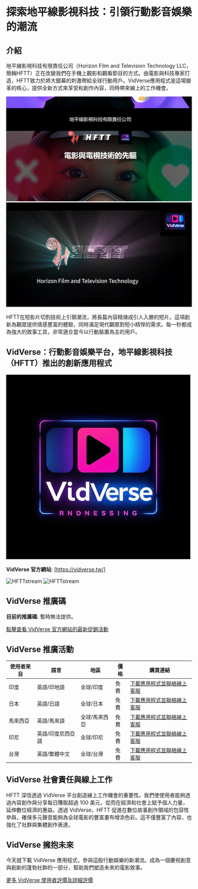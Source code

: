 # 探索地平線影視科技：引領行動影音娛樂的潮流

## 介紹

地平線影視科技有限責任公司（Horizon Film and Television Technology LLC，簡稱HFTT）正在改變我們在手機上觀影和觀看節目的方式。由電影與科技專家打造，HFTT致力於將大銀幕的刺激帶給全球行動用戶。VidVerse應用程式是這場變革的核心，提供全新方式來享受和創作內容，同時帶來線上的工作機會。

![HFTTstream](https://github.com/HFTTstream/vidverse/blob/main/vid3.png)
![HFTTstream](https://github.com/HFTTstream/vidverse/blob/main/vid4.png)


HFTT在短影片切割技術上引領潮流，將長篇內容精煉成引人入勝的短片。這項創新為觀眾提供情感豐富的體驗，同時滿足現代觀眾對短小精悍的需求。每一秒都成為強大的敘事工具，非常適合當今以行動裝置為主的用戶。

## VidVerse：行動影音娛樂平台，地平線影視科技（HFTT）推出的創新應用程式

![HFTTstream](https://github.com/HFTTstream/vidverse/blob/main/nlogoorg.png)


**VidVerse 官方網站**: [https://vidverse.tw/]

![HFTTstream](https://github.com/HFTTstream/vidverse/blob/main/vertexmine.jpg)
![HFTTstream](https://github.com/HFTTstream/vidverse/blob/main/vertexcpyrht.png)

## VidVerse 推廣碼

**目前的推廣碼**: 暫時無法提供。

[點擊查看 VidVerse 官方網站的最新促銷活動](https://vidverse.tw/)

## VidVerse 推廣活動

| 使用者來自        | 語言                      | 地區           | 價格           | 購買連結                         |
|-----------------|-------------------------------|---------------------|------------------|----------------------------------------|
| 印度         | 英語/印地語                      | 全球/印度        | 免費             | [下載應用程式並聯絡線上客服](https://vidverse.tw/)    |
| 日本         | 英語/日語                       | 全球/日本        | 免費             | [下載應用程式並聯絡線上客服](https://vidverse.tw/)    |
| 馬來西亞         | 英語/馬來語                       | 全球/馬來西亞        | 免費             | [下載應用程式並聯絡線上客服](https://vidverse.tw/)    |
| 印尼         | 英語/印度尼西亞語                       | 全球/印尼        | 免費             | [下載應用程式並聯絡線上客服](https://vidverse.tw/)    |
| 台灣         | 英語/繁體中文                       | 全球/台灣        | 免費             | [下載應用程式並聯絡線上客服](https://vidverse.tw/)    |

## VidVerse 社會責任與線上工作

HFTT 深信透過 VidVerse 平台創造線上工作機會的重要性。我們使使用者能夠透過內容創作與分享每日賺取超過 100 美元，從而在經濟和社會上賦予個人力量，延伸數位經濟的惠益。透過 VidVerse，HFTT 促進在數位故事創作領域的包容性參與，確保多元聲音能夠為全球電影的豐富畫布增添色彩。這不僅豐富了內容，也強化了社群與集體創作表達。

## VidVerse 擁抱未來

今天就下載 VidVerse 應用程式，參與這股行動娛樂的新潮流。成為一個慶祝創意與創新的蓬勃社群的一部分，幫助我們塑造未來的電影敘事。

[更多 VidVerse 使用者評價及詳細評價](https://vidverse.tw/)
